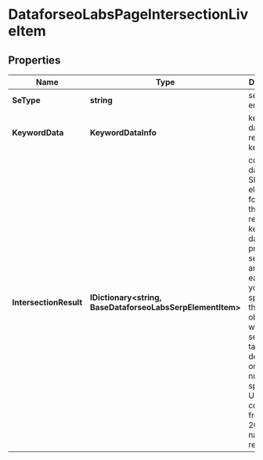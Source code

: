 # DataforseoLabsPageIntersectionLiveItem


## Properties

| Name | Type | Description | Notes |
|------------ | ------------- | ------------- | -------------|
**SeType** | **string** | search engine type |[optional]|
**KeywordData** | **KeywordDataInfo** | keyword data for the returned keyword |[optional]|
**IntersectionResult** | **IDictionary<string, BaseDataforseoLabsSerpElementItem>** | contains data on the SERP elements found for the returned keyword<br>data will be provided in separate arrays for each URL you specified in the pages object when setting a task;<br>depending on the number of specified URLs, it can contain from 1 to 20 arrays named respectively |[optional]|